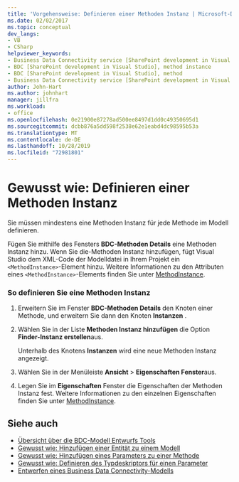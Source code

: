 ```yaml
---
title: 'Vorgehensweise: Definieren einer Methoden Instanz | Microsoft-Dokumentation'
ms.date: 02/02/2017
ms.topic: conceptual
dev_langs:
- VB
- CSharp
helpviewer_keywords:
- Business Data Connectivity service [SharePoint development in Visual Studio], method instance
- BDC [SharePoint development in Visual Studio], method instance
- BDC [SharePoint development in Visual Studio], method
- Business Data Connectivity service [SharePoint development in Visual Studio], method
author: John-Hart
ms.author: johnhart
manager: jillfra
ms.workload:
- office
ms.openlocfilehash: 0e21900e87278ad500ee8497d1dd0c49350695d1
ms.sourcegitcommit: dcbb876a5dd598f2538e62e1eabd4dc98595b53a
ms.translationtype: MT
ms.contentlocale: de-DE
ms.lasthandoff: 10/28/2019
ms.locfileid: "72981801"
---
```

# <a name="how-to-define-a-method-instance"></a>Gewusst wie: Definieren einer Methoden Instanz
  Sie müssen mindestens eine Methoden Instanz für jede Methode im Modell definieren.

 Fügen Sie mithilfe des Fensters **BDC-Methoden Details** eine Methoden Instanz hinzu. Wenn Sie die-Methoden Instanz hinzufügen, fügt Visual Studio dem XML-Code der Modelldatei in Ihrem Projekt ein `<MethodInstance>`-Element hinzu. Weitere Informationen zu den Attributen eines `<MethodInstance>`-Elements finden Sie unter [MethodInstance](/previous-versions/office/developer/sharepoint-2010/ee556838(v=office.14)).

### <a name="to-define-a-method-instance"></a>So definieren Sie eine Methoden Instanz

1. Erweitern Sie im Fenster **BDC-Methoden Details** den Knoten einer Methode, und erweitern Sie dann den Knoten **Instanzen** .

2. Wählen Sie in der Liste **Methoden Instanz hinzufügen** die Option **Finder-Instanz erstellen**aus.

     Unterhalb des Knotens **Instanzen** wird eine neue Methoden Instanz angezeigt.

3. Wählen Sie in der Menüleiste **Ansicht** > **Eigenschaften Fenster**aus.

4. Legen Sie im **Eigenschaften** Fenster die Eigenschaften der Methoden Instanz fest. Weitere Informationen zu den einzelnen Eigenschaften finden Sie unter [MethodInstance](/previous-versions/office/developer/sharepoint-2010/ee556838(v=office.14)).

## <a name="see-also"></a>Siehe auch
- [Übersicht über die BDC-Modell Entwurfs Tools](../sharepoint/bdc-model-design-tools-overview.md)
- [Gewusst wie: Hinzufügen einer Entität zu einem Modell](../sharepoint/how-to-add-an-entity-to-a-model.md)
- [Gewusst wie: Hinzufügen eines Parameters zu einer Methode](../sharepoint/how-to-add-a-parameter-to-a-method.md)
- [Gewusst wie: Definieren des Typdeskriptors für einen Parameter](../sharepoint/how-to-define-the-type-descriptor-of-a-parameter.md)
- [Entwerfen eines Business Data Connectivity-Modells](../sharepoint/designing-a-business-data-connectivity-model.md)
